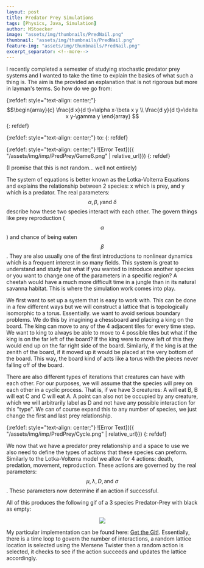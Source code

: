 ```yaml
---
layout: post
title: Predator Prey Simulations
tags: [Physics, Java, Simulation]
author: MStoecker
image: "assets/img/thumbnails/PredNail.png"
thumbnail: "assets/img/thumbnails/PredNail.png"
feature-img: "assets/img/thumbnails/PredNail.png"
excerpt_separator: <!--more-->
---
```

<!-- ![Error Text](https://media.giphy.com/media/j0kJBNkYGyBllgIU3t/giphy.gif){: .center-image} -->

I recently completed a semester of studying stochastic predator prey systems and I wanted to take the time to explain the basics of what such a thing is. The aim is the provided an explanation that is not rigorous but more in layman's terms. So how do we go from:<!--more-->

{:refdef: style="text-align: center;"}
$$\begin{array}{c}
\frac{d x}{d t}=\alpha x-\beta x y \\
\frac{d y}{d t}=\delta x y-\gamma y
\end{array} $$
{: refdef}

{:refdef: style="text-align: center;"}
to:
{: refdef}

{:refdef: style="text-align: center;"}
![Error Text]({{ "/assets/img/imp/PredPrey/Game6.png" | relative_url}})
{: refdef}

(I promise that this is not random... well not entirely)

The system of equations is better known as the Lotka-Volterra Equations and explains the relationship between 2 species: x which is prey, and y which is a predator. The real parameters: $$\alpha, \beta, \gamma \text{and } \delta $$ describe how these two species interact with each other. The govern things like prey reproduction ($$\alpha$$) and chance of being eaten $$\beta$$. They are also usually one of the first introductions to nonlinear dynamics which is a frequent interest in so many fields. This system is great to understand and study but what if you wanted to introduce another species or you want to change one of the parameters in a specific region? A cheetah would have a much more difficult time in a jungle than in its natural savanna habitat. This is where the simulation work comes into play.

We first want to set up a system that is easy to work with. This can be done in a few different ways
but we will construct a lattice that is topologically isomorphic to a torus. Essentially. we want to avoid serious boundary problems. We do this by imagining a chessboard and placing a king on the board. The king can move to any of the 4 adjacent tiles for every time step. We want to king to always be able to move to 4 possible tiles but what if the king is on the far left of the board? If the king were to move left of this they would end up on the far right side of the board. Similarly, if  the king is at the zenith of the board, if it moved up it would be placed at the very bottom of the board. This way, the board kind of acts like a torus with the pieces never falling off of the board.

There are also different types of iterations that creatures can have with each other. For our purposes, we will assume that the species will prey on each other in a cyclic process. That is, if we have 3 creatures: A will eat B, B will eat C and C will eat A. A point can also not be occupied by any creature, which we will arbitrarily label as D and not have any possible interaction for this "type". We can of course expand this to any number of species, we just change the first and last prey relationship.

{:refdef: style="text-align: center;"}
![Error Text]({{ "/assets/img/imp/PredPrey/Cycle.png" | relative_url}})
{: refdef}

We now that we have a predator prey relationship and a space to use we also need to define the types of actions that these species can preform. Similarly to the Lotka-Volterra model we allow for 4 actions: death, predation, movement, reproduction. These actions are governed by the real parameters: $$\mu ,\lambda , D,\text{and }\sigma $$. These parameters now determine if an action if successful.

All of this produces the following gif of a 3 species Predator-Prey with black as empty:
<p align="center">
<img src="https://media.giphy.com/media/j0kJBNkYGyBllgIU3t/giphy.gif"/>
</p>

My particular implementation can be found here: [Get the Git!](https://github.com/AquaVoidstar/PredatorPrey.git). Essentially, there is a time loop to govern the number of interactions, a random lattice location is selected using the Mersene Twister then a random action is selected, it checks to see if the action succeeds and updates the lattice accordingly.
